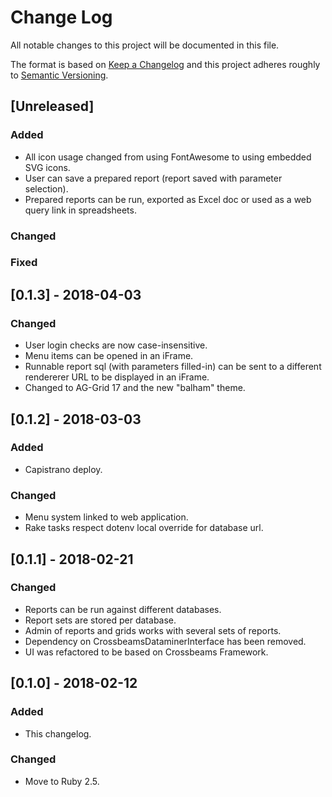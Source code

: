 # Change Log
All notable changes to this project will be documented in this file.

The format is based on [Keep a Changelog](http://keepachangelog.com/)
and this project adheres roughly to [Semantic Versioning](http://semver.org/).


## [Unreleased]
### Added
- All icon usage changed from using FontAwesome to using embedded SVG icons.
- User can save a prepared report (report saved with parameter selection).
- Prepared reports can be run, exported as Excel doc or used as a web query link in spreadsheets.
### Changed
### Fixed

## [0.1.3] - 2018-04-03
### Changed
- User login checks are now case-insensitive.
- Menu items can be opened in an iFrame.
- Runnable report sql (with parameters filled-in) can be sent to a different rendererer URL to be displayed in an iFrame.
- Changed to AG-Grid 17 and the new "balham" theme.

## [0.1.2] - 2018-03-03
### Added
- Capistrano deploy.
### Changed
- Menu system linked to web application.
- Rake tasks respect dotenv local override for database url.

## [0.1.1] - 2018-02-21
### Changed
- Reports can be run against different databases.
- Report sets are stored per database.
- Admin of reports and grids works with several sets of reports.
- Dependency on CrossbeamsDataminerInterface has been removed.
- UI was refactored to be based on Crossbeams Framework.

## [0.1.0] - 2018-02-12
### Added
- This changelog.
### Changed
- Move to Ruby 2.5.
